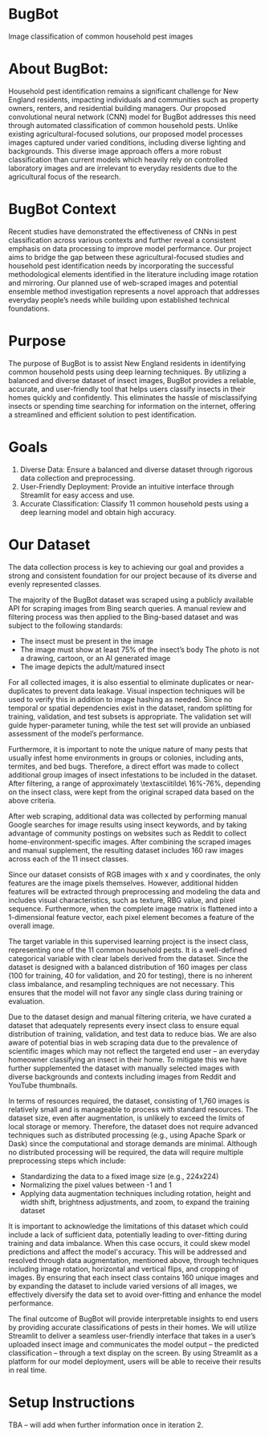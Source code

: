 # BugBot
Image classification of common household pest images

# About BugBot:
Household pest identification remains a significant challenge for New England residents, impacting individuals and communities such as property owners, renters, and residential building managers. Our proposed convolutional neural network (CNN) model for BugBot addresses this need through automated classification of common household pests. Unlike existing agricultural-focused solutions, our proposed model processes images captured under varied conditions, including diverse lighting and backgrounds. This diverse image approach offers a more robust classification than current models which heavily rely on controlled laboratory images and are irrelevant to everyday residents due to the agricultural focus of the research. 

# BugBot Context
Recent studies have demonstrated the effectiveness of CNNs in pest classification across various contexts and further reveal a consistent emphasis on data processing to improve model performance. Our project aims to bridge the gap between these agricultural-focused studies and household pest identification needs by incorporating the successful methodological elements identified in the literature including image rotation and mirroring. Our planned use of web-scraped images and potential ensemble method investigation represents a novel approach that addresses everyday people’s needs while building upon established technical foundations.

# Purpose
The purpose of BugBot is to assist New England residents in identifying common household pests using deep learning techniques. By utilizing a balanced and diverse dataset of insect images, BugBot provides a reliable, accurate, and user-friendly tool that helps users classify insects in their homes quickly and confidently. This eliminates the hassle of misclassifying insects or spending time searching for information on the internet, offering a streamlined and efficient solution to pest identification. 

# Goals
1. Diverse Data: Ensure a balanced and diverse dataset through rigorous data collection and preprocessing. 
2. User-Friendly Deployment: Provide an intuitive interface through Streamlit for easy access and use.
3. Accurate Classification: Classify 11 common household pests using a deep learning model and obtain high accuracy.

# Our Dataset
The data collection process is key to achieving our goal and provides a strong and consistent foundation for our project because of its diverse and evenly represented classes. 

The majority of the BugBot dataset was scraped using a publicly available API for scraping images from Bing search queries. A manual review and filtering process was then applied to the Bing-based dataset and was subject to the following standards:
- The insect must be present in the image 
- The image must show at least 75\% of the insect’s body 
 The photo is not a drawing, cartoon, or an AI generated image
- The image depicts the adult/matured insect

For all collected images, it is also essential to eliminate duplicates or near-duplicates to prevent data leakage. Visual inspection techniques will be used to verify this in addition to image hashing as needed. Since no temporal or spatial dependencies exist in the dataset, random splitting for training, validation, and test subsets is appropriate. The validation set will guide hyper-parameter tuning, while the test set will provide an unbiased assessment of the model’s performance.

Furthermore, it is important to note the unique nature of many pests that usually infest home environments in groups or colonies, including ants, termites, and bed bugs. Therefore, a direct effort was made to collect additional group images of insect infestations to be included in the dataset. After filtering, a range of approximately \textasciitilde\ 16\%-76\%, depending on the insect class, were kept from the original scraped data based on the above criteria. 

After web scraping, additional data was collected by performing manual Google searches for image results using insect keywords, and by taking advantage of community postings on websites such as Reddit to collect home-environment-specific images. After combining the scraped images and manual supplement, the resulting dataset includes 160 raw images across each of the 11 insect classes.

Since our dataset consists of RGB images with x and y coordinates, the only features are the image pixels themselves. However, additional hidden features will be extracted through preprocessing and modeling the data and includes visual characteristics, such as texture, RBG value, and pixel sequence. Furthermore, when the complete image matrix is flattened into a 1-dimensional feature vector, each pixel element becomes a feature of the overall image. 

The target variable in this supervised learning project is the insect class, representing one of the 11 common household pests. It is a well-defined categorical variable with clear labels derived from the dataset. Since the dataset is designed with a balanced distribution of 160 images per class (100 for training, 40 for validation, and 20 for testing), there is no inherent class imbalance, and resampling techniques are not necessary. This ensures that the model will not favor any single class during training or evaluation.

Due to the dataset design and manual filtering criteria, we have curated a dataset that adequately represents every insect class to ensure equal distribution of training, validation, and test data to reduce bias. We are also aware of potential bias in web scraping data due to the prevalence of scientific images which may not reflect the targeted end user – an everyday homeowner classifying an insect in their home. To mitigate this we have further supplemented the dataset with manually selected images with diverse backgrounds and contexts including images from Reddit and YouTube thumbnails.

In terms of resources required, the dataset, consisting of 1,760 images is relatively small and is manageable to process with standard resources. The dataset size, even after augmentation, is unlikely to exceed the limits of local storage or memory. Therefore, the dataset does not require advanced techniques such as distributed processing (e.g., using Apache Spark or Dask) since the computational and storage demands are minimal. 
Although no distributed processing will be required, the data will require multiple preprocessing steps which include:

- Standardizing the data to a fixed image size (e.g., 224x224)
- Normalizing the pixel values between -1 and 1
- Applying data augmentation techniques including rotation, height and width shift, brightness adjustments, and zoom, to expand the training dataset

It is important to acknowledge the limitations of this dataset which could include a lack of sufficient data, potentially leading to over-fitting during training and data imbalance. When this case occurs, it could skew model predictions and affect the model's accuracy. This will be addressed and resolved through data augmentation, mentioned above, through techniques including image rotation, horizontal and vertical flips, and cropping of images. By ensuring that each insect class contains 160 unique images and by expanding the dataset to include varied versions of all images, we effectively diversify the data set to avoid over-fitting and enhance the model performance.

The final outcome of BugBot will provide interpretable insights to end users by providing accurate classifications of pests in their homes. We will utilize Streamlit to deliver a seamless user-friendly interface that takes in a user’s uploaded insect image and communicates the model output  – the predicted classification – through a text display on the screen. By using Streamlit as a platform for our model deployment, users will be able to receive their results in real time.

# Setup Instructions
TBA – will add when further information once in iteration 2.



